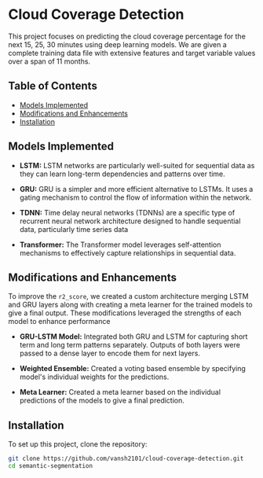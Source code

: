 
# Cloud Coverage Detection

This project focuses on predicting the cloud coverage percentage for the next 15, 25, 30 minutes using deep learning models. We are given a complete training data file with extensive features and target variable values over a span of 11 months.


## Table of Contents

* [Models Implemented](#models-implemented)
* [Modifications and Enhancements](#modifications-and-enhancements)
* [Installation](#installations)

  
## Models Implemented

* **LSTM:** LSTM networks are particularly well-suited for sequential data as they can learn long-term dependencies and patterns over time.

* **GRU:** GRU is a simpler and more efficient alternative to LSTMs. It uses a gating mechanism to control the flow of information within the network.
  
* **TDNN:** Time delay neural networks (TDNNs) are a specific type of recurrent neural network architecture designed to handle sequential data, particularly time series data

* **Transformer:** The Transformer model leverages self-attention mechanisms to effectively capture relationships in sequential data.

## Modifications and Enhancements

To improve the `r2_score`, we created a custom architecture merging LSTM and GRU layers along with creating a meta learner for the trained models to give a final output. These modifications leveraged the strengths of each model to enhance performance

* **GRU-LSTM Model:** Integrated both GRU and LSTM for capturing short term and long term patterns separately. Outputs of both layers were passed to a dense layer to encode them for next layers.

* **Weighted Ensemble:** Created a voting based ensemble by specifying model's individual weights for the predictions.

* **Meta Learner:** Created a meta learner based on the individual predictions of the models to give a final prediction.


## Installation

To set up this project, clone the repository:

```bash
git clone https://github.com/vansh2101/cloud-coverage-detection.git
cd semantic-segmentation
```
    
